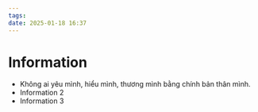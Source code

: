 ```yaml
---
tags: 
date: 2025-01-18 16:37
---
```


# Information

- Không ai yêu mình, hiểu mình, thương mình bằng chính bản thân mình.
- Information 2
- Information 3